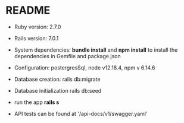 # README

* Ruby version: 2.7.0

* Rails version: 7.0.1

* System dependencies: **bundle install** and **npm install** to install the dependencies in Gemfile and package.json

* Configuration: postergresSql, node v12.18.4, npm v 6.14.6

* Database creation: rails db:migrate

* Database initialization rails db:seed

* run the app **rails s**

* API tests can be found at '/api-docs/v1/swagger.yaml'